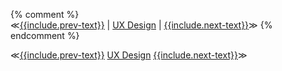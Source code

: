 {% comment %}  
≪[{{include.prev-text}}]({{include.prev-link}}) 
| [UX Design](/ux-design/) |
[{{include.next-text}}]({{include.next-link}})≫
{% endcomment %} 

<nav class="next">
	<span>≪<a href="{{include.prev-link}}">{{include.prev-text}}</a></span>
	<span><a href="/ux-design/">UX Design</a></span>
	<span><a href="{{include.next-link}}">{{include.next-text}}</a>≫</span>
</nav>
